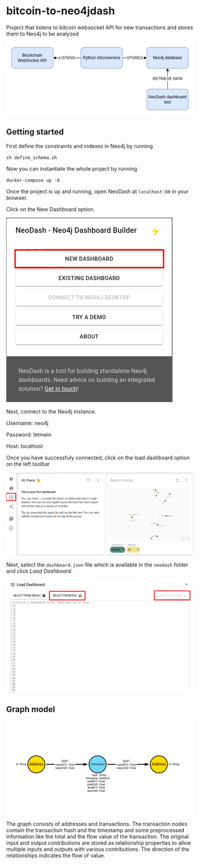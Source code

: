 # bitcoin-to-neo4jdash
Project that listens to bitcoin websocket API for new transactions and stores them to Neo4j to be analyzed

![](img/btc.png)


## Getting started

First define the constraints and indexes in Neo4j by running

```
sh define_schema.sh
```

Now you can instantiate the whole project by running

```
docker-compose up -d
```

Once the project is up and running, open NeoDash at `localhost:80` in your browser.

Click on the New Dashboard option.

![neodash1](img/neodash1.png)

Next, connect to the Neo4j instance.

Username: neo4j

Password: letmein

Host: localhost

Once you have successfuly connected, click on the load dashboard option on the left toolbar

![neodash2](img/neodash2.png)

Next, select the `dashboard.json` file which is available in the `neodash` folder and click _Load Dashboard_.

![neodash3](img/neodash3.png)

## Graph model

![neodash4](img/graphmodel.png)

The graph consists of addresses and transactions. The transaction nodes contain the transaction hash and the timestamp and some preprocessed information like the total and the flow value of the transaction. The original input and output contributions are stored as relationship properties to allow multiple inputs and outputs with various contributions. The direction of the relationships indicates the flow of value.

